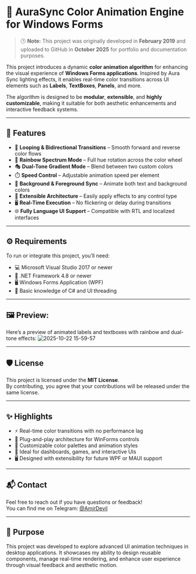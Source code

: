 # 🌈 AuraSync Color Animation Engine for Windows Forms

> 🕒 **Note:** This project was originally developed in **February 2019** and uploaded to GitHub in **October 2025** for portfolio and documentation purposes.

This project introduces a dynamic **color animation algorithm** for enhancing the visual experience of **Windows Forms applications**. Inspired by Aura Sync lighting effects, it enables real-time color transitions across UI elements such as **Labels**, **TextBoxes**, **Panels**, and more.

The algorithm is designed to be **modular**, **extensible**, and **highly customizable**, making it suitable for both aesthetic enhancements and interactive feedback systems.

---

## 🎨 Features

- 🔁 **Looping & Bidirectional Transitions** – Smooth forward and reverse color flows  
- 🌈 **Rainbow Spectrum Mode** – Full hue rotation across the color wheel  
- 🎭 **Dual-Tone Gradient Mode** – Blend between two custom colors  
- ⏱️ **Speed Control** – Adjustable animation speed per element  
- 🧠 **Background & Foreground Sync** – Animate both text and background colors  
- 🧩 **Extensible Architecture** – Easily apply effects to any control type  
- 🖥️ **Real-Time Execution** – No flickering or delay during transitions  
- 🌐 **Fully Language UI Support** – Compatible with RTL and localized interfaces

---

## ⚙️ Requirements

To run or integrate this project, you’ll need:

- 💻 Microsoft Visual Studio 2017 or newer  
- 🧩 .NET Framework 4.8 or newer  
- 🖥️ Windows Forms Application (WPF)  
- 🎨 Basic knowledge of C# and UI threading

---

## 🖼️ Preview:

Here’s a preview of animated labels and textboxes with rainbow and dual-tone effects:
![2025-10-22 15-59-57](https://github.com/user-attachments/assets/c8aa1e81-70b3-4748-a2ac-9033b1d16aa0)


---

## 🛡️ License

This project is licensed under the **MIT License**.  
By contributing, you agree that your contributions will be released under the same license.

---

## ✨ Highlights

- ⚡ Real-time color transitions with no performance lag  
- 🧩 Plug-and-play architecture for WinForms controls  
- 🎨 Customizable color palettes and animation styles  
- 📌 Ideal for dashboards, games, and interactive UIs  
- 🖥️ Designed with extensibility for future WPF or MAUI support

---

## 📬 Contact

Feel free to reach out if you have questions or feedback!  
You can find me on Telegram: [@AmirDevil](https://t.me/AmirDevil)

---

## 🚀 Purpose

This project was developed to explore advanced UI animation techniques in desktop applications. It showcases my ability to design reusable components, manage real-time rendering, and enhance user experience through visual feedback and aesthetic motion.
